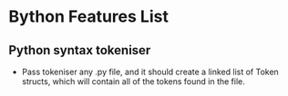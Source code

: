 # Bython Features List

## Python syntax tokeniser
- Pass tokeniser any .py file, and it should create a linked list of Token structs, which will contain all of the tokens found in the file.
